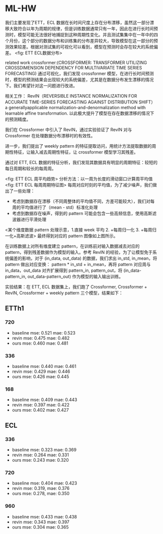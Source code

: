 # ML-HW

我们主要发现了ETT，ECL 数据在长时间尺度上存在分布漂移，虽然这一部分漂移大致符合以年为周期的规律，但是训练数据通常只有一年，因此在进行长时间预测时，模型可能无法很好地捕捉到这种周期性变化。并且测试集集中在一年中的四个月份，这个部分的数据分布和训练集的分布差异较大，导致模型在这一部分的预测效果较差。根据对测试集的可视化可以看到，模型在预测时会存在较大的系统偏差。 <fig: ETT ECL数据分布>


related work crossformer:(CROSSFORMER: TRANSFORMER UTILIZING CROSSDIMENSION DEPENDENCY FOR MULTIVARIATE TIME  SERIES FORECASTING) 通过可视化，我们发现 crossformer 模型，在进行长时间预测时，模型的预测结果会出现较大的系统偏差，尤其是在数据分布发生漂移的情况下。我们希望针对这一问题进行改进。

相关工作： RevIN（REVERSIBLE INSTANCE NORMALIZATION FOR  ACCURATE TIME-SERIES FORECASTING AGAINST  DISTRIBUTION SHIFT） a generallyapplicable normalization-and-denormalization method with learnable affine transformation. 以此极大提升了模型在存在数据漂移的情况下的预测精度。

我们在 Crossformer 中引入了 RevIN，通过实验验证了 RevIN 对与 Crossformer 在处理数据分布漂移时的有效性。

进一步，我们提出了 weekly pattern 的特征提取访问，用统计方法提取数据的周期性特征，让输入减去周期性特征，让 crossformer 模型学习其残差。

通过对 ETT, ECL 数据的特征分析，我们发现其数据具有明显的周期特征：较短的每日周期和较长的每周周。

<fig: ETT ECL 周平均趋势> 分析方法：以一周为长度的滑动窗口计算周平均值
<fig: ETT ECL 每周周期特征图> 每周对应时刻的平均值，为了减少噪声，我们做出了一些处理：

- 考虑到数据存在漂移（不同周整体的平均值不同，方差可能较大），我们对每周的平均值进行了（mean - std）标准化处理
- 考虑到数据存在噪声，得到的 pattern 可能会包含一些高频信息，使用高斯滤波器进行平滑处理

<某个维度数据 pattern 处理示意，1.直接 week 平均 2. +每周归一化 3. +每周归一化+高斯滤波>
最终得到对应的 pattern 图像如上图所示。

在训练数据上对所有维度建立 pattern，在训练前对输入数据减去对应的 pattern，得到残差数据作为模型的输入。参考 RevIN 的经验，为了让模型免于系统偏差的影响，对于 (in_data, out_data) 的数据，我们求出 in_std, in_mean，将pattern 做出对应变换： pattern * in_std + in_mean，再将 pattern 对应周与 in_data，out_data 对齐扩展得到 pattern_in, pattern_out，将 (in_data-pattern_in, out_data-pattern_out) 作为模型的输入输出训练。

实验结果：在 ETT, ECL 数据集上，我们跑了 Crossformer, Crossformer + RevIN, Crossformer + weekly pattern 三个模型，结果如下：


## ETTh1


### 720

- baseline
  mse: 0.521  mae: 0.523
- revin
  mse: 0.475  mae: 0.482
- ours
  mse: 0.460  mae: 0.481
  
### 336

- baseline
  mse: 0.440  mae: 0.461
- revin
  mse: 0.429  mae: 0.446
- ours
  mse: 0.426  mae: 0.445

### 168

- baseline
  mse: 0.409  mae: 0.443
- revin
  mse: 0.397  mae: 0.422
- ours
  mse: 0.402  mae: 0.427

## ECL

### 336

- baseline
  mse: 0.323  mae: 0.369
- revin
  mse: 0.264  mae: 0.331
- ours
  mse: 0.243  mae: 0.320

### 720

- baseline
  mse: 0.404  mae: 0.423
- revin
  mse: 0.319, mae: 0.376
- ours
  mse: 0.278, mae: 0.350

### 960

- baseline
  mse: 0.433 mae: 0.438
- revin
  mse: 0.343 mae: 0.397
- ours
  mse: 0.304 mae: 0.365

